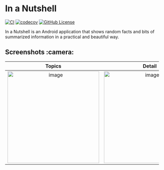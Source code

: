 # In a Nutshell

[![CI](https://github.com/Narsuf/Nutshell/actions/workflows/android.yml/badge.svg)](https://github.com/Narsuf/Nutshell/actions/workflows/android.yml)
[![codecov](https://codecov.io/gh/Narsuf/Nutshell/branch/main/graph/badge.svg)](https://codecov.io/gh/Narsuf/Nutshell)
[![GitHub License](https://img.shields.io/badge/license-Apache%20License%202.0-blue.svg?style=flat)](http://www.apache.org/licenses/LICENSE-2.0)

In a Nutshell is an Android application that shows random facts and bits of summarized information in a practical and beautiful way.

<h2 id="screenshots">Screenshots :camera:</h2>

| Topics | Detail |
|:-:|:-:|
| <img width="300" alt ="image" src="https://github.com/user-attachments/assets/1eb111a2-2b1d-4bdd-8bf1-783abb49b6f0"> | <img width="300" alt ="image" src="https://github.com/user-attachments/assets/6b3520e2-21f1-402f-b5d1-25b9fb3976df">
